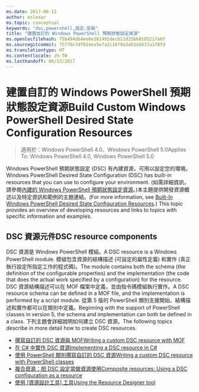 ```yaml
---
ms.date: 2017-06-12
author: eslesar
ms.topic: conceptual
keywords: "dsc,powershell,設定,安裝"
title: "建置自訂的 Windows PowerShell 預期狀態設定資源"
ms.openlocfilehash: 75b494db4ee6e381491decb11d35b60105217a0f
ms.sourcegitcommit: 75f70c7df01eea5e7a2c16f9a3ab1dd437a1f8fd
ms.translationtype: HT
ms.contentlocale: zh-TW
ms.lasthandoff: 06/12/2017
---
```

# <a name="build-custom-windows-powershell-desired-state-configuration-resources"></a><span data-ttu-id="07cca-103">建置自訂的 Windows PowerShell 預期狀態設定資源</span><span class="sxs-lookup"><span data-stu-id="07cca-103">Build Custom Windows PowerShell Desired State Configuration Resources</span></span>

> <span data-ttu-id="07cca-104">適用於：Windows PowerShell 4.0、Windows PowerShell 5.0</span><span class="sxs-lookup"><span data-stu-id="07cca-104">Applies To: Windows PowerShell 4.0, Windows PowerShell 5.0</span></span>

<span data-ttu-id="07cca-105">Windows PowerShell 預期狀態設定 (DSC) 有內建資源，可用以設定您的環境。</span><span class="sxs-lookup"><span data-stu-id="07cca-105">Windows PowerShell Desired State Configuration (DSC) has built-in resources that you can use to configure your environment.</span></span> <span data-ttu-id="07cca-106">(如需詳細資訊，請參閱[內建的 Windows PowerShell 預期狀態設定資源](builtInResource.md)。)本主題提供開發資源概述以及特定資訊和範例的主題連結。</span><span class="sxs-lookup"><span data-stu-id="07cca-106">(For more information, see [Built-In Windows PowerShell Desired State Configuration Resources](builtInResource.md).) This topic provides an overview of developing resources and links to topics with specific information and examples.</span></span>

## <a name="dsc-resource-components"></a><span data-ttu-id="07cca-107">DSC 資源元件</span><span class="sxs-lookup"><span data-stu-id="07cca-107">DSC resource components</span></span>

<span data-ttu-id="07cca-108">DSC 資源是 Windows PowerShell 模組。</span><span class="sxs-lookup"><span data-stu-id="07cca-108">A DSC resource is a Windows PowerShell module.</span></span> <span data-ttu-id="07cca-109">模組包含資源的結構描述 (可設定的屬性定義) 和實作 (真正執行設定所指定工作的程式碼)。</span><span class="sxs-lookup"><span data-stu-id="07cca-109">The module contains both the schema (the definition of the configurable properties) and the implementation (the code that does the actual work specified by a configuration) for the resource.</span></span> <span data-ttu-id="07cca-110">DSC 資源結構描述可以在 MOF 檔案中定義，並由指令碼模組執行實作。</span><span class="sxs-lookup"><span data-stu-id="07cca-110">A DSC resource schema can be defined in a MOF file, and the implementation is performed by a script module.</span></span> <span data-ttu-id="07cca-111">從第 5 版的 PowerShell 類別支援開始，結構描述和實作都可以在類別中定義。</span><span class="sxs-lookup"><span data-stu-id="07cca-111">Beginning with the support of PowerShell classes in version 5, the schema and implementation can both be defined in a class.</span></span> <span data-ttu-id="07cca-112">下列主題會詳細說明如何建立 DSC 資源。</span><span class="sxs-lookup"><span data-stu-id="07cca-112">The following topics describe in more detail how to create DSC resources.</span></span>

* [<span data-ttu-id="07cca-113">撰寫自訂的 DSC 資源與 MOF</span><span class="sxs-lookup"><span data-stu-id="07cca-113">Writing a custom DSC resource with MOF</span></span>](authoringResourceMOF.md) 
* [<span data-ttu-id="07cca-114">在 C# 中實作 DSC 資源</span><span class="sxs-lookup"><span data-stu-id="07cca-114">Implementing a DSC resource in C#</span></span>](authoringResourceMofCS.md) 
* [<span data-ttu-id="07cca-115">使用 PowerShell 類別撰寫自訂的 DSC 資源</span><span class="sxs-lookup"><span data-stu-id="07cca-115">Writing a custom DSC resource with PowerShell classes</span></span>](authoringResourceClass.md) 
* [<span data-ttu-id="07cca-116">複合資源：把 DSC 設定當做資源使用</span><span class="sxs-lookup"><span data-stu-id="07cca-116">Composite resources: Using a DSC configuration as a resource</span></span>](authoringResourceComposite.md) 
* [<span data-ttu-id="07cca-117">使用 [資源設計工具] 工具</span><span class="sxs-lookup"><span data-stu-id="07cca-117">Using the Resource Designer tool</span></span>](authoringResourceMofDesigner.md) 

